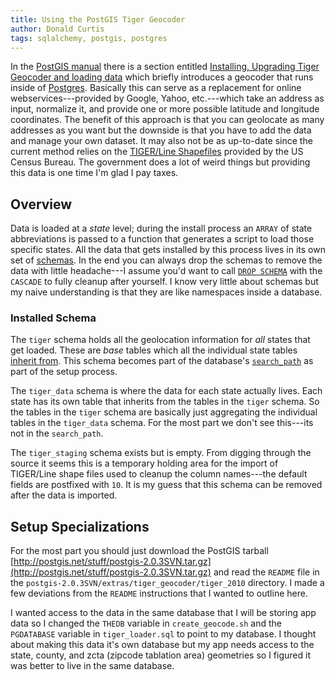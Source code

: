 ```yaml
---
title: Using the PostGIS Tiger Geocoder
author: Donald Curtis
tags: sqlalchemy, postgis, postgres
---
```


In the [PostGIS manual](http://postgis.net/docs/manual-2.0/) there is
a section entitled
[Installing, Upgrading Tiger Geocoder and loading data](http://postgis.net/docs/manual-2.0/postgis_installation.html#loading_extras_tiger_geocoder)
which briefly introduces a geocoder that runs inside of
[Postgres](http://www.postgresql.org/). Basically this can serve as a
replacement for online webservices---provided by Google, Yahoo,
etc.---which take an address as input, normalize it, and provide one
or more possible latitude and longitude coordinates. The benefit of
this approach is that you can geolocate as many addresses as you want
but the downside is that you have to add the data and manage your own
dataset. It may also not be as up-to-date since the current method
relies on the
[TIGER/Line Shapefiles](http://www.census.gov/geo/maps-data/data/tiger.html)
provided by the US Census Bureau. The government does a lot of weird
things but providing this data is one time I'm glad I pay taxes.

## Overview

Data is loaded at a *state* level; during the install process an
`ARRAY` of state abbreviations is passed to a function that generates
a script to load those specific states. All the data that gets
installed by this process lives in its own set of
[schemas](http://www.postgresql.org/docs/9.2/static/ddl-schemas.html).
In the end you can always drop the schemas to remove the data with
little headache---I assume you'd want to call
[`DROP SCHEMA`](http://www.postgresql.org/docs/current/static/sql-dropschema.html)
with the `CASCADE` to fully cleanup after yourself. I know very little about schemas but my naive understanding is that they are like namespaces inside a database.


### Installed Schema

The `tiger` schema holds all the geolocation information for *all*
states that get loaded. These are _base_ tables which all the
individual state tables
[inherit from](http://www.postgresql.org/docs/9.2/static/ddl-inherit.html).
This schema becomes part of the database's
[`search_path`](http://www.postgresql.org/docs/9.2/static/ddl-schemas.html#DDL-SCHEMAS-PATH)
as part of the setup process.

The `tiger_data` schema is where the data for each state actually
lives. Each state has its own table that inherits from the tables in
the `tiger` schema. So the tables in the `tiger` schema are basically
just aggregating the individual tables in the `tiger_data` schema. For
the most part we don't see this---its not in the `search_path`.

The `tiger_staging` schema exists but is empty. From digging through
the source it seems this is a temporary holding area for the import of
TIGER/Line shape files used to cleanup the column names---the default
fields are postfixed with `10`. It is my guess that this schema can be
removed after the data is imported.



## Setup Specializations

For the most part you should just download the PostGIS tarball
[http://postgis.net/stuff/postgis-2.0.3SVN.tar.gz](http://postgis.net/stuff/postgis-2.0.3SVN.tar.gz)
and read the `README` file in the
`postgis-2.0.3SVN/extras/tiger_geocoder/tiger_2010` directory. I made
a few deviations from the `README` instructions that I wanted to
outline here.

I wanted access to the data in the same database that I will be
storing app data so I changed the `THEDB` variable in
`create_geocode.sh` and the `PGDATABASE` variable in
`tiger_loader.sql` to point to my database. I thought about making
this data it's own database but my app needs access to the state,
county, and zcta (zipcode tablation area) geometries so I figured it
was better to live in the same database.
